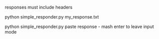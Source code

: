 responses must include headers

python simple_responder.py my_response.txt

python simple_responder.py
    paste response - mash enter to leave input mode
    
